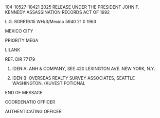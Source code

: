104-10527-10421 2025 RELEASE UNDER THE PRESIDENT JOHN F. KENNEDY ASSASSINATION RECORDS ACT OF 1992

L.G. BORE19:15
WH/3/Mexico
5940
21 0 1963

MEXICO CITY

PRIORITY MEGA

LILANK

REF. DIR 77179

1. IDEN A: ANH & COMPANY, SEE 420 LEXINGTON AVE.
NEW YORK, N.Y.

2. IDEN B: OVERSEAS REALTY SURVEY ASSOCIATES, SEATTLE
WASHINGTON. (KUVEST POTIONAL

END OF MESSAGE

 COORDENATIO OFFICER

AUTHENTICATING
OFFICER
